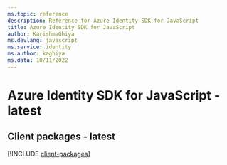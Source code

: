 ```yaml
---
ms.topic: reference
description: Reference for Azure Identity SDK for JavaScript
title: Azure Identity SDK for JavaScript
author: KarishmaGhiya
ms.devlang: javascript
ms.service: identity
ms.author: kaghiya
ms.data: 10/11/2022
---
```

# Azure Identity SDK for JavaScript - latest

## Client packages - latest
[!INCLUDE [client-packages](identity-client-index.md)]